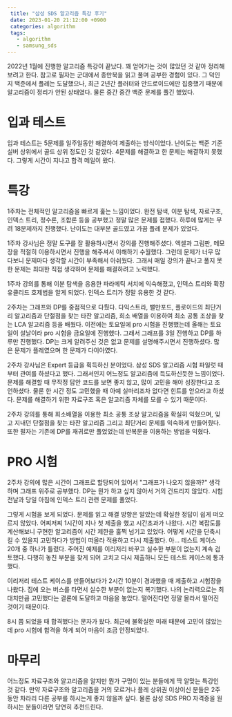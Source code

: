 ```yaml
---
 title: "삼성 SDS 알고리즘 특강 후기"
 date: 2023-01-20 21:12:00 +0900
 categories: algorithm
 tags:
   - algorithm
   - samsung_sds
---
```


2022년 1월에 진행한 알고리즘 특강이 끝났다. 꽤 얻어가는 것이 많았던 것 같아 정리해보려고 한다.
참고로 필자는 군대에서 종만북을 읽고 풀며 공부한 경험이 있다. 그 덕인지 백준에서 플레는 도달했으나, 최근 2년간 플러터와 안드로이드에만 집중했기 때문에 알고리즘이 정리가 안된 상태였다.
물론 중간 중간 백준 문제를 풀긴 했었다.

# 입과 테스트

입과 테스트는 5문제를 일주일동안 해결하여 제출하는 방식이었다. 난이도는 백준 기준 실버 상위에서 골드 상위 정도인 것 같았다. 4문제를 해결하고 한 문제는 해결하지 못했다.
그렇게 시간이 지나고 합격 메일이 왔다.

# 특강

1주차는 전체적인 알고리즘을 빠르게 훑는 느낌이었다. 완전 탐색, 이분 탐색, 자료구조, 인덱스 트리, 정수론, 조합론 등을 공부했고 정말 많은 문제를 접했다.
하루에 많게는 무려 18문제까지 진행했다. 난이도는 대부분 골드였고 가끔 플레 문제가 있었다.

1주차 강사님은 정말 도구를 잘 활용하시면서 강의를 진행해주셨다. 엑셀과 그림판, 메모장을 적절히 이용하시면서 진행을 해주셔서 이해하기 수월했다.
그런데 문제가 너무 많다보니 문제마다 생각할 시간이 부족해서 아쉬웠다. 그래서 매일 강의가 끝나고 풀지 못한 문제는 최대한 직접 생각하며 문제를 해결하려고 노력했다.

1주차 강의를 통해 이분 탐색을 응용한 파라메틱 서치에 익숙해졌고, 인덱스 트리와 확장 유클리드 호제법을 알게 되었다. 인덱스 트리가 정말 유용한 것 같다.

2주차는 그래프와 DP를 중점적으로 다뤘다. 다익스트라, 밸만포드, 플로이드의 최단거리 알고리즘과 단절점을 찾는 타잔 알고리즘, 희소 배열을 이용하여 최소 공통 조상을 찾는 LCA 알고리즘 등을 배웠다.
이전에는 토요일에 pro 시험을 진행했는데 올해는 토요일이 설날이라 pro 시험을 금요일에 진행했다. 그래서 그래프를 3일 진행하고 DP를 하루만 진행했다.
DP는 크게 알려주신 것은 없고 문제를 설명해주시면서 진행하셨다. 많은 문제가 플레였으며 한 문제가 다이아였다.

2주차 강사님은 Expert 등급을 획득하신 분이었다. 삼성 SDS 알고리즘 시험 파일럿 때부터 관여를 하셨다고 했다. 그래서인지 어느정도 알고리즘에 득도하신듯한 느낌이었다.
문제를 해결할 때 무작정 답안 코드를 보면 좋지 않고, 많이 고민을 해야 성장한다고 조언하셨다. 물론 한 시간 정도 고민했을 때 아예 실마리조차 없다면 힌트를 얻으라고 하셨다.
문제를 해결하기 위한 자료구조 혹은 알고리즘 자체를 모를 수 있기 때문이다.

2주차 강의를 통해 희소배열을 이용한 최소 공통 조상 알고리즘을 확실히 익혔으며, 잊고 지내던 단절점을 찾는 타잔 알고리즘 그리고 최단거리 문제를 익숙하게 만들어줬다.
또한 필자는 기존에 DP를 재귀로만 풀었었는데 반복문을 이용하는 방법을 익혔다.

# PRO 시험

2주차 강의에 많은 시간이 그래프로 할당되어 있어서 "그래프가 나오지 않을까?" 생각하며 그래프 위주로 공부했다. DP는 뭔가 하고 싶지 않아서 거의 건드리지 않았다. 시험 전날과 당일 아침에 인덱스 트리 관련 문제를 풀었다.

그렇게 시험을 보게 되었다. 문제를 읽고 해결 방향은 알았는데 확실한 정답이 쉽게 떠오르지 않았다. 어찌저찌 1시간이 지나 첫 제출을 했고 시간초과가 나왔다.
시간 복잡도를 계산해보니 구현한 알고리즘이 시간 제한을 훌쩍 넘기고 있었다. 어떻게 시간을 단축시킬 수 있을지 고민하다가 방법이 떠올라 적용하고 다시 제출했다.
아... 테스트 케이스 20개 중 하나가 틀렸다. 주어진 예제를 이리저리 바꾸고 실수한 부분이 없는지 계속 검토했다. 다행히 놓친 부분을 찾게 되어 고치고 다시 제출하니 모든 테스트 케이스에 통과했다.

이리저리 테스트 케이스를 만들어보다가 2시간 10분이 경과했을 때 제출하고 시험장을 나왔다. 집에 오는 버스를 타면서 실수한 부분이 없는지 복기했다.
나의 논리력으로는 최대치만큼 고민했다는 결론에 도달하고 마음을 놓았다. 떨어진다면 정말 몰라서 떨어진 것이기 때문이다.

8시 쯤 되었을 때 합격했다는 문자가 왔다. 최근에 불확실한 미래 때문에 고민이 많았는데 pro 시험에 합격을 하게 되어 마음이 조금 안정되었다.

# 마무리

어느정도 자료구조와 알고리즘을 알지만 뭔가 구멍이 있는 분들에게 딱 알맞는 특강인 것 같다.
만약 자료구조와 알고리즘을 거의 모르거나 플레 상위권 이상이신 분들은 2주동안 차라리 다른 공부를 하시는게 좋지 않을까 싶다.
물론 삼성 SDS PRO 자격증을 원하시는 분들이라면 당연히 추천드린다.
